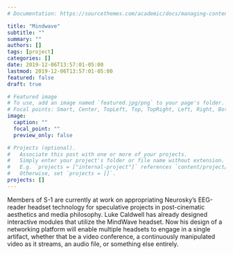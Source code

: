 ```yaml
---
# Documentation: https://sourcethemes.com/academic/docs/managing-content/

title: "Mindwave"
subtitle: ""
summary: ""
authors: []
tags: [project]
categories: []
date: 2019-12-06T13:57:01-05:00
lastmod: 2019-12-06T13:57:01-05:00
featured: false
draft: true

# Featured image
# To use, add an image named `featured.jpg/png` to your page's folder.
# Focal points: Smart, Center, TopLeft, Top, TopRight, Left, Right, BottomLeft, Bottom, BottomRight.
image:
  caption: ""
  focal_point: ""
  preview_only: false

# Projects (optional).
#   Associate this post with one or more of your projects.
#   Simply enter your project's folder or file name without extension.
#   E.g. `projects = ["internal-project"]` references `content/project/deep-learning/index.md`.
#   Otherwise, set `projects = []`.
projects: []
---
```

Members of S-1 are currently at work on appropriating Neurosky’s EEG-reader headset technology for speculative projects in post-cinematic aesthetics and media philosophy. Luke Caldwell has already designed interactive modules that utilize the MindWave headset. Now his design of a networking platform will enable multiple headsets to engage in a single artifact, whether that be a video conference, a continuously manipulated video as it streams, an audio file, or something else entirely.
